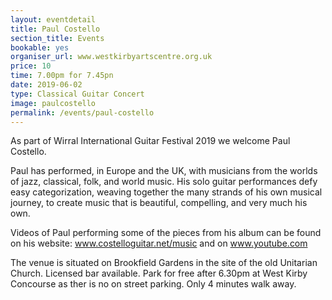 ```yaml
---
layout: eventdetail
title: Paul Costello
section_title: Events
bookable: yes
organiser_url: www.westkirbyartscentre.org.uk
price: 10
time: 7.00pm for 7.45pn
date: 2019-06-02
type: Classical Guitar Concert
image: paulcostello
permalink: /events/paul-costello
---
```


As part of Wirral International Guitar Festival 2019 we welcome Paul Costello.

Paul has performed, in Europe and the UK, with musicians from the worlds of jazz, classical, folk, and world music. His  solo guitar performances defy easy categorization, weaving together the many strands of his own musical journey, to create music that is beautiful, compelling, and very much his own.

Videos of Paul performing some of the pieces from his album can be found on his website: www.costelloguitar.net/music and on www.youtube.com

The venue is situated on Brookfield Gardens in the site of the old Unitarian Church. Licensed bar available. Park for free after 6.30pm at West Kirby Concourse as ther is no on street parking. Only 4 minutes walk away.
